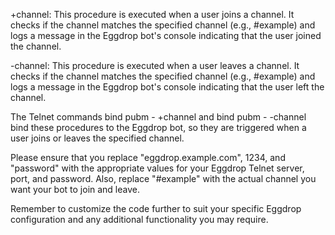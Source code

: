 +channel: This procedure is executed when a user joins a channel. It checks if the channel matches the specified channel (e.g., #example) and logs a message in the Eggdrop bot's console indicating that the user joined the channel.

-channel: This procedure is executed when a user leaves a channel. It checks if the channel matches the specified channel (e.g., #example) and logs a message in the Eggdrop bot's console indicating that the user left the channel.

The Telnet commands bind pubm - +channel and bind pubm - -channel bind these procedures to the Eggdrop bot, so they are triggered when a user joins or leaves the specified channel.

Please ensure that you replace "eggdrop.example.com", 1234, and "password" with the appropriate values for your Eggdrop Telnet server, port, and password. Also, replace "#example" with the actual channel you want your bot to join and leave.

Remember to customize the code further to suit your specific Eggdrop configuration and any additional functionality you may require.